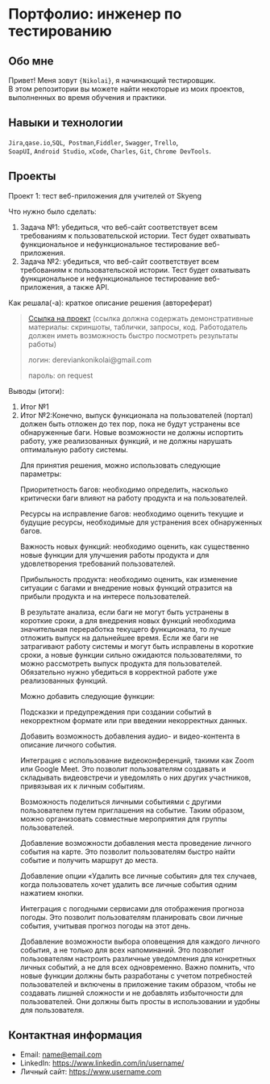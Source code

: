 # Портфолио: инженер по тестированию

## Обо мне 

Привет! Меня зовут ``{Nikolai}``, я начинающий тестировщик. <br>
В этом репозитории вы можете найти некоторые из моих проектов, выполненных во время обучения и практики.
<br>

## Навыки и технологии
``Jira``,``qase.io``,``SQL``,`` Postman``,``Fiddler``, ``Swagger``, ``Trello``, <br>
``SoapUI``, ``Android Studio``, ``xCode``, ``Charles``, ``Git``, ``Chrome DevTools``.




## Проекты

<p> Проект 1: тест веб-приложения для учителей от Skyeng</p>
<p>Что нужно было сделать:<p>
<ol>
  <li>Задача №1: убедиться, что веб-сайт соответствует всем требованиям к пользовательской истории. Тест будет охватывать функциональное и нефункциональное тестирование веб-приложения.</li>
  <li>Задача №2: убедиться, что веб-сайт соответствует всем требованиям к пользовательской истории. Тест будет охватывать функциональное и нефункциональное тестирование веб-приложения, а также API.</li>
</ol>

<p>Как решала(-а): краткое описание решения (автореферат)<p>

> <a href="[https://testqa35.atlassian.net/wiki/spaces/MP/pages/33272/EX1+1](https://qa-bag-report1.atlassian.net/wiki/spaces/~63b61861d3aeefa405440737/pages/1572885/1)">Ссылка на проект</a>
  (ссылка должна содержать демонстративные материалы: скриншоты, таблички, запросы, код. Работодатель должен иметь возможность быстро посмотреть результаты работы)
> <p> логин: dereviankonikolai@gmail.com </p>
> <p> пароль: on request </p>
 
 <p>Выводы (итоги):<p>
<ol>
  <li>Итог №1</li>
  <li>Итог №2:Конечно, выпуск функционала на пользователей (портал) должен быть отложен до тех пор, пока не будут устранены все обнаруженные баги. Новые возможности не должны испортить работу, уже реализованных функций, и не должны нарушать оптимальную работу системы.

Для принятия решения, можно использовать следующие параметры:

Приоритетность багов: необходимо определить, насколько критически баги влияют на работу продукта и на пользователей.

Ресурсы на исправление багов: необходимо оценить текущие и будущие ресурсы, необходимые для устранения всех обнаруженных багов.

Важность новых функций: необходимо оценить, как существенно новые функции для улучшения работы продукта и для удовлетворения требований пользователей.

Прибыльность продукта: необходимо оценить, как изменение ситуации с багами и внедрение новых функций отразится на прибыли продукта и на интересе пользователей.

В результате анализа, если баги не могут быть устранены в короткие сроки, а для внедрения новых функций необходима значительная переработка текущего функционала, то лучше отложить выпуск на дальнейшее время. Если же баги не затрагивают работу системы и могут быть исправлены в короткие сроки, а новые функции сильно ожидаются пользователями, то можно рассмотреть выпуск продукта для пользователей. Обязательно нужно убедиться в корректной работе уже реализованных функций.

Можно добавить следующие функции:


Подсказки и предупреждения при создании событий в некорректном формате или при введении некорректных данных.

Добавить возможность добавления аудио- и видео-контента в описание личного события.

Интеграция с использовaние видеоконференций, такими как Zoom или Google Meet. Это позволит пользователям создавать и складывать видеовстречи и уведомлять о них других участников, привязывая их к личным событиям.

Возможность поделиться личными событиями с другими пользователем путем приглашения на событие. Таким образом, можно организовать совместные мероприятия для группы пользователей.

Добавление возможности добавления места проведение личного события на карте. Это позволит пользователям быстро найти событие и получить маршрут до места.

Добавление опции «Удалить все личные события» для тех случаев, когда пользователь хочет удалить все личные события одним нажатием кнопки.

Интеграция с погодными сервисами для отображения прогноза погоды. Это позволит пользователям планировать свои личные события, учитывая прогноз погоды на этот день.

Добавление возможности выбора оповещения для каждого личного события, а не только для всех напоминаний. Это позволит пользователям настроить различные уведомления для конкретных личных событий, а не для всех одновременно.
Важно помнить, что новые функции должны быть разработаны с учетом потребностей пользователей и включены в приложение таким образом, чтобы не создавать лишней сложности и не добавлять избыточности для пользователей. Они должны быть просты в использовании и удобны для пользователя.</li>
</ol>



## Контактная информация
- Email: name@email.com
- LinkedIn: https://www.linkedin.com/in/username/
- Личный сайт: https://www.username.com
